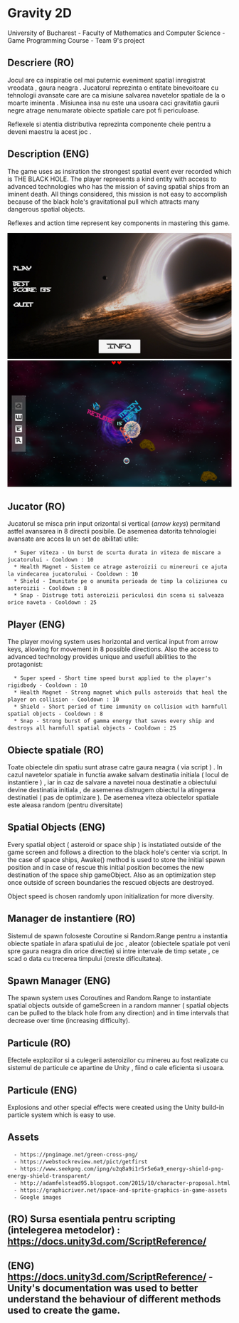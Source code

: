 # Gravity 2D

University of Bucharest - Faculty of Mathematics and Computer Science - Game Programming Course - Team 9's project

## Descriere (RO)
   Jocul are ca inspiratie cel mai puternic eveniment spatial inregistrat vreodata , gaura neagra . Jucatorul reprezinta o entitate binevoitoare cu tehnologii avansate care are ca misiune salvarea navetelor spatiale de la o moarte iminenta . Misiunea insa nu este una usoara caci gravitatia gaurii negre atrage nenumarate obiecte spatiale care pot fi periculoase.
      
   Reflexele si atentia distributiva reprezinta componente cheie pentru a deveni maestru la acest joc .
   
## Description (ENG)
   The game uses as insiration the strongest spatial event ever recorded which is THE BLACK HOLE. The player represents a kind entity with access to advanced technologies who has the mission of saving spatial ships from an iminent death. All things considered, this mission is not easy to accomplish because of the black hole's gravitational pull which attracts many dangerous spatial objects.
   
   Reflexes and action time represent key components in mastering this game.
   
   <img src="Images/Main_menu.PNG">
   
   <img src="Images/In_game.PNG">
      
## Jucator (RO)
   Jucatorul se misca prin input orizontal si vertical (*arrow keys*) permitand astfel avansarea in 8 directii posibile. De asemenea datorita tehnologiei avansate are acces la un set de abilitati utile:
   
      * Super viteza - Un burst de scurta durata in viteza de miscare a jucatorului - Cooldown : 10
      * Health Magnet - Sistem ce atrage asteroizii cu minereuri ce ajuta la vindecarea jucatorului - Cooldown : 10
      * Shield - Imunitate pe o anumita perioada de timp la coliziunea cu asteroizii - Cooldown : 8
      * Snap - Distruge toti asteroizii periculosi din scena si salveaza orice naveta - Cooldown : 25

## Player (ENG)
   The player moving system uses horizontal and vertical input from arrow keys, allowing for movement in 8 possible directions. Also the access to advanced technology provides unique and usefull abilities to the protagonist:
   
      * Super speed - Short time speed burst applied to the player's rigidbody - Cooldown : 10
      * Health Magnet - Strong magnet which pulls asteroids that heal the player on collision - Cooldown : 10
      * Shield - Short period of time immunity on collision with harmfull spatial objects - Cooldown : 8
      * Snap - Strong burst of gamma energy that saves every ship and destroys all harmfull spatial objects - Cooldown : 25

## Obiecte spatiale (RO)
   Toate obiectele din spatiu sunt atrase catre gaura neagra ( via script ) . In cazul navetelor spatiale in functia awake salvam destinatia initiala ( locul de instantiere ) , iar in caz de salvare a navetei noua destinatie a obiectului devine destinatia initiala , de asemenea distrugem obiectul la atingerea destinatiei ( pas de optimizare ).
   De asemenea viteza obiectelor spatiale este aleasa random (pentru diversitate)
   
## Spatial Objects (ENG)
   Every spatial object ( asteroid or space ship ) is instatiated outside of the game screen and follows a direction to the black hole's center via script. 
   In the case of space ships, Awake() method is used to store the initial spawn position and in case of rescue this initial position becomes the new destination of the space ship gameObject. Also as an optimization step once outside of screen boundaries the rescued objects are destroyed.
   
   Object speed is chosen randomly upon initialization for more diversity.

## Manager de instantiere (RO) 
   Sistemul de spawn foloseste Coroutine si Random.Range pentru a instantia obiecte spatiale in afara spatiului de joc , aleator (obiectele spatiale pot veni spre gaura neagra din orice directie) si intre intervale de timp setate , ce scad o data cu trecerea timpului (creste dificultatea).
   
## Spawn Manager (ENG) 
   The spawn system uses Coroutines and Random.Range to instantiate spatial objects outside of gameScreen in a random manner ( spatial objects can be pulled to the black hole from any direction) and in time intervals that decrease over time (increasing difficulty).
      
## Particule (RO) 
   Efectele exploziilor si a culegerii asteroizilor cu minereu au fost realizate cu sistemul de particule ce apartine de Unity , fiind o cale eficienta si usoara.
   
## Particule (ENG)
   Explosions and other special effects were created using the Unity build-in particle system which is easy to use.
      
## Assets 

      - https://pngimage.net/green-cross-png/
      - https://webstockreview.net/pict/getfirst
      - https://www.seekpng.com/ipng/u2q8a9i1r5r5e6a9_energy-shield-png-energy-shield-transparent/
      - http://adamfelstead95.blogspot.com/2015/10/character-proposal.html
      - https://graphicriver.net/space-and-sprite-graphics-in-game-assets
      - Google images 
      
## (RO) Sursa esentiala pentru scripting (intelegerea metodelor) : https://docs.unity3d.com/ScriptReference/
## (ENG) https://docs.unity3d.com/ScriptReference/ - Unity's documentation was used to better understand the behaviour of different methods used to create the game.
